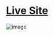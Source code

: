 # [Live Site](https://tesla-clone-site1.vercel.app)
![image](https://user-images.githubusercontent.com/75967993/192965486-c57d2ed5-c4f6-4389-98fb-2d434eb07934.png)

